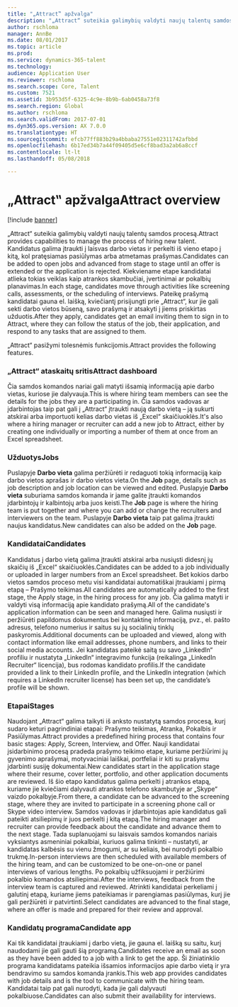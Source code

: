 ```yaml
---
title: "„Attract‟ apžvalga"
description: "„Attract“ suteikia galimybių valdyti naujų talentų samdos procesą. Kandidatus galima įtraukti į laisvas darbo vietas ir perkelti iš vieno etapo į kitą, kol pratęsiamas pasiūlymas arba atmetamas prašymas."
author: rschloma
manager: AnnBe
ms.date: 08/01/2017
ms.topic: article
ms.prod: 
ms.service: dynamics-365-talent
ms.technology: 
audience: Application User
ms.reviewer: rschloma
ms.search.scope: Core, Talent
ms.custom: 7521
ms.assetid: 3b953d5f-6325-4c9e-8b9b-6ab0458a73f8
ms.search.region: Global
ms.author: rschloma
ms.search.validFrom: 2017-07-01
ms.dyn365.ops.version: AX 7.0.0
ms.translationtype: HT
ms.sourcegitcommit: efcb77ff883b29a4bbaba27551e02311742afbbd
ms.openlocfilehash: 6b17ed34b7a44f09405d5e6cf8bad3a2ab6a8ccf
ms.contentlocale: lt-lt
ms.lasthandoff: 05/08/2018

---
```

# <a name="attract-overview"></a><span data-ttu-id="0650d-104">„Attract‟ apžvalga</span><span class="sxs-lookup"><span data-stu-id="0650d-104">Attract overview</span></span>

[!include [banner](includes/banner.md)]

<span data-ttu-id="0650d-105">„Attract“ suteikia galimybių valdyti naujų talentų samdos procesą.</span><span class="sxs-lookup"><span data-stu-id="0650d-105">Attract provides capabilities to manage the process of hiring new talent.</span></span> <span data-ttu-id="0650d-106">Kandidatus galima įtraukti į laisvas darbo vietas ir perkelti iš vieno etapo į kitą, kol pratęsiamas pasiūlymas arba atmetamas prašymas.</span><span class="sxs-lookup"><span data-stu-id="0650d-106">Candidates can be added to open jobs and advanced from stage to stage until an offer is extended or the application is rejected.</span></span> <span data-ttu-id="0650d-107">Kiekviename etape kandidatai atlieka tokias veiklas kaip atrankos skambučiai, įvertinimai ar pokalbių planavimas.</span><span class="sxs-lookup"><span data-stu-id="0650d-107">In each stage, candidates move through activities like screening calls, assessments, or the scheduling of interviews.</span></span> <span data-ttu-id="0650d-108">Pateikę prašymą kandidatai gauna el. laišką, kviečiantį prisijungti prie „Attract“, kur jie gali sekti darbo vietos būseną, savo prašymą ir atsakyti į jiems priskirtas užduotis.</span><span class="sxs-lookup"><span data-stu-id="0650d-108">After they apply, candidates get an email inviting them to sign in to Attract, where they can follow the status of the job, their application, and respond to any tasks that are assigned to them.</span></span>

<span data-ttu-id="0650d-109">„Attract“ pasižymi tolesnėmis funkcijomis.</span><span class="sxs-lookup"><span data-stu-id="0650d-109">Attract provides the following features.</span></span>

### <a name="attract-dashboard"></a><span data-ttu-id="0650d-110">„Attract“ ataskaitų sritis</span><span class="sxs-lookup"><span data-stu-id="0650d-110">Attract dashboard</span></span>
<span data-ttu-id="0650d-111">Čia samdos komandos nariai gali matyti išsamią informaciją apie darbo vietas, kuriose jie dalyvauja.</span><span class="sxs-lookup"><span data-stu-id="0650d-111">This is where hiring team members can see the details for the jobs they are a participating in.</span></span> <span data-ttu-id="0650d-112">Čia samdos vadovas ar įdarbintojas taip pat gali į „Attract“ įtraukti naują darbo vietą – ją sukurti atskirai arba importuoti kelias darbo vietas iš „Excel“ skaičiuoklės.</span><span class="sxs-lookup"><span data-stu-id="0650d-112">It's also where a hiring manager or recruiter can add a new job to Attract, either by creating one individually or importing a number of them at once from an Excel spreadsheet.</span></span>

### <a name="jobs"></a><span data-ttu-id="0650d-113">Užduotys</span><span class="sxs-lookup"><span data-stu-id="0650d-113">Jobs</span></span>
<span data-ttu-id="0650d-114">Puslapyje **Darbo vieta** galima peržiūrėti ir redaguoti tokią informaciją kaip darbo vietos aprašas ir darbo vietos vieta.</span><span class="sxs-lookup"><span data-stu-id="0650d-114">On the **Job** page, details such as job description and job location can be viewed and edited.</span></span> <span data-ttu-id="0650d-115">Puslapyje **Darbo vieta** suburiama samdos komanda ir jame galite įtraukti komandos įdarbintojų ir kalbintojų arba juos keisti.</span><span class="sxs-lookup"><span data-stu-id="0650d-115">The **Job** page is where the hiring team is put together and where you can add or change the recruiters and interviewers on the team.</span></span> <span data-ttu-id="0650d-116">Puslapyje **Darbo vieta** taip pat galima įtraukti naujus kandidatus.</span><span class="sxs-lookup"><span data-stu-id="0650d-116">New candidates can also be added on the **Job** page.</span></span>

### <a name="candidates"></a><span data-ttu-id="0650d-117">Kandidatai</span><span class="sxs-lookup"><span data-stu-id="0650d-117">Candidates</span></span>
<span data-ttu-id="0650d-118">Kandidatus į darbo vietą galima įtraukti atskirai arba nusiųsti didesnį jų skaičių iš „Excel“ skaičiuoklės.</span><span class="sxs-lookup"><span data-stu-id="0650d-118">Candidates can be added to a job individually or uploaded in larger numbers from an Excel spreadsheet.</span></span> <span data-ttu-id="0650d-119">Bet kokios darbo vietos samdos proceso metu visi kandidatai automatiškai įtraukiami į pirmą etapą – Prašymo teikimas.</span><span class="sxs-lookup"><span data-stu-id="0650d-119">All candidates are automatically added to the first stage, the Apply stage, in the hiring process for any job.</span></span> <span data-ttu-id="0650d-120">Čia galima matyti ir valdyti visą informaciją apie kandidato prašymą.</span><span class="sxs-lookup"><span data-stu-id="0650d-120">All of the candidate's application information can be seen and managed here.</span></span> <span data-ttu-id="0650d-121">Galima nusiųsti ir peržiūrėti papildomus dokumentus bei kontaktinę informaciją, pvz., el. pašto adresus, telefono numerius ir saitus su jų socialinių tinklų paskyromis.</span><span class="sxs-lookup"><span data-stu-id="0650d-121">Additional documents can be uploaded and viewed, along with contact information like email addresses, phone numbers, and links to their social media accounts.</span></span> <span data-ttu-id="0650d-122">Jei kandidatas pateikė saitą su savo „LinkedIn“ profiliu ir nustatyta „LinkedIn“ integravimo funkcija (reikalinga „LinkedIn Recruiter“ licencija), bus rodomas kandidato profilis.</span><span class="sxs-lookup"><span data-stu-id="0650d-122">If the candidate provided a link to their LinkedIn profile, and the LinkedIn integration (which requires a LinkedIn recruiter license) has been set up, the candidate’s profile will be shown.</span></span>

### <a name="stages"></a><span data-ttu-id="0650d-123">Etapai</span><span class="sxs-lookup"><span data-stu-id="0650d-123">Stages</span></span>
<span data-ttu-id="0650d-124">Naudojant „Attract“ galima taikyti iš anksto nustatytą samdos procesą, kurį sudaro keturi pagrindiniai etapai: Prašymo teikimas, Atranka, Pokalbis ir Pasiūlymas.</span><span class="sxs-lookup"><span data-stu-id="0650d-124">Attract provides a predefined hiring process that contains four basic stages: Apply, Screen, Interview, and Offer.</span></span> <span data-ttu-id="0650d-125">Nauji kandidatai įsidarbinimo procesą pradeda prašymo teikimo etape, kuriame peržiūrimi jų gyvenimo aprašymai, motyvaciniai laiškai, portfeliai ir kiti su prašymu įdarbinti susiję dokumentai.</span><span class="sxs-lookup"><span data-stu-id="0650d-125">New candidates start in the application stage where their resume, cover letter, portfolio, and other application documents are reviewed.</span></span> <span data-ttu-id="0650d-126">Iš šio etapo kandidatus galima perkelti į atrankos etapą, kuriame jie kviečiami dalyvauti atrankos telefono skambutyje ar „Skype“ vaizdo pokalbyje.</span><span class="sxs-lookup"><span data-stu-id="0650d-126">From there, a candidate can be advanced to the screening stage, where they are invited to participate in a screening phone call or Skype video interview.</span></span> <span data-ttu-id="0650d-127">Samdos vadovas ir įdarbintojas apie kandidatus gali pateikti atsiliepimų ir juos perkelti į kitą etapą.</span><span class="sxs-lookup"><span data-stu-id="0650d-127">The hiring manager and recruiter can provide feedback about the candidate and advance them to the next stage.</span></span> <span data-ttu-id="0650d-128">Tada suplanuojami su laisvais samdos komandos nariais vyksiantys asmeniniai pokalbiai, kuriuos galima tinkinti – nustatyti, ar kandidatas kalbėsis su vienu žmogumi, ar su keliais, bei nurodyti pokalbio trukmę.</span><span class="sxs-lookup"><span data-stu-id="0650d-128">In-person interviews are then scheduled with available members of the hiring team, and can be customized to be one-on-one or panel interviews of various lengths.</span></span> <span data-ttu-id="0650d-129">Po pokalbių užfiksuojami ir peržiūrimi pokalbio komandos atsiliepimai.</span><span class="sxs-lookup"><span data-stu-id="0650d-129">After the interviews, feedback from the interview team is captured and reviewed.</span></span> <span data-ttu-id="0650d-130">Atrinkti kandidatai perkeliami į galutinį etapą, kuriame jiems pateikiamas ir parengiamas pasiūlymas, kurį jie gali peržiūrėti ir patvirtinti.</span><span class="sxs-lookup"><span data-stu-id="0650d-130">Select candidates are advanced to the final stage, where an offer is made and prepared for their review and approval.</span></span> 

### <a name="candidate-app"></a><span data-ttu-id="0650d-131">Kandidatų programa</span><span class="sxs-lookup"><span data-stu-id="0650d-131">Candidate app</span></span>
<span data-ttu-id="0650d-132">Kai tik kandidatai įtraukiami į darbo vietą, jie gauna el. laišką su saitu, kurį naudodami jie gali gauti šią programą.</span><span class="sxs-lookup"><span data-stu-id="0650d-132">Candidates receive an email as soon as they have been added to a job with a link to get the app.</span></span> <span data-ttu-id="0650d-133">Ši žiniatinklio programa kandidatams pateikia išsamios informacijos apie darbo vietą ir yra bendravimo su samdos komanda įrankis.</span><span class="sxs-lookup"><span data-stu-id="0650d-133">This web app provides candidates with job details and is the tool to communicate with the hiring team.</span></span> <span data-ttu-id="0650d-134">Kandidatai taip pat gali nurodyti, kada jie gali dalyvauti pokalbiuose.</span><span class="sxs-lookup"><span data-stu-id="0650d-134">Candidates can also submit their availability for interviews.</span></span>

